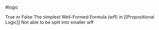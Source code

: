 #logic 

True or False
The simplest Well-Formed Formula (wff) in [[Propositional Logic]]
Not able to be split into smaller wff